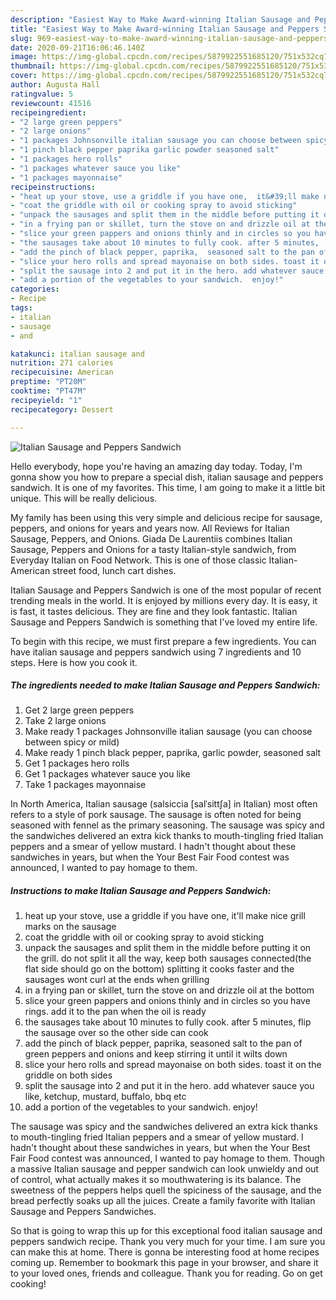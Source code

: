 ```yaml
---
description: "Easiest Way to Make Award-winning Italian Sausage and Peppers Sandwich"
title: "Easiest Way to Make Award-winning Italian Sausage and Peppers Sandwich"
slug: 969-easiest-way-to-make-award-winning-italian-sausage-and-peppers-sandwich
date: 2020-09-21T16:06:46.140Z
image: https://img-global.cpcdn.com/recipes/5879922551685120/751x532cq70/italian-sausage-and-peppers-sandwich-recipe-main-photo.jpg
thumbnail: https://img-global.cpcdn.com/recipes/5879922551685120/751x532cq70/italian-sausage-and-peppers-sandwich-recipe-main-photo.jpg
cover: https://img-global.cpcdn.com/recipes/5879922551685120/751x532cq70/italian-sausage-and-peppers-sandwich-recipe-main-photo.jpg
author: Augusta Hall
ratingvalue: 5
reviewcount: 41516
recipeingredient:
- "2 large green peppers"
- "2 large onions"
- "1 packages Johnsonville italian sausage you can choose between spicy or mild"
- "1 pinch black pepper paprika garlic powder seasoned salt"
- "1 packages hero rolls"
- "1 packages whatever sauce you like"
- "1 packages mayonnaise"
recipeinstructions:
- "heat up your stove, use a griddle if you have one,  it&#39;ll make nice grill marks on the sausage"
- "coat the griddle with oil or cooking spray to avoid sticking"
- "unpack the sausages and split them in the middle before putting it on the grill. do not split it all the way, keep both sausages connected(the flat side should go on the bottom) splitting it cooks faster and the sausages wont curl at the ends when grilling"
- "in a frying pan or skillet, turn the stove on and drizzle oil at the bottom"
- "slice your green pappers and onions thinly and in circles so you have rings.  add it to the pan when the oil is ready"
- "the sausages take about 10 minutes to fully cook. after 5 minutes,  flip the sausage over so the other side can cook"
- "add the pinch of black pepper, paprika,  seasoned salt to the pan of green peppers and onions and keep stirring it until it wilts down"
- "slice your hero rolls and spread mayonaise on both sides. toast it on the griddle on both sides"
- "split the sausage into 2 and put it in the hero. add whatever sauce you like,  ketchup, mustard, buffalo, bbq etc"
- "add a portion of the vegetables to your sandwich.  enjoy!"
categories:
- Recipe
tags:
- italian
- sausage
- and

katakunci: italian sausage and 
nutrition: 271 calories
recipecuisine: American
preptime: "PT20M"
cooktime: "PT47M"
recipeyield: "1"
recipecategory: Dessert

---
```



![Italian Sausage and Peppers Sandwich](https://img-global.cpcdn.com/recipes/5879922551685120/751x532cq70/italian-sausage-and-peppers-sandwich-recipe-main-photo.jpg)

Hello everybody, hope you're having an amazing day today. Today, I'm gonna show you how to prepare a special dish, italian sausage and peppers sandwich. It is one of my favorites. This time, I am going to make it a little bit unique. This will be really delicious.

My family has been using this very simple and delicious recipe for sausage, peppers, and onions for years and years now. All Reviews for Italian Sausage, Peppers, and Onions. Giada De Laurentiis combines Italian Sausage, Peppers and Onions for a tasty Italian-style sandwich, from Everyday Italian on Food Network. This is one of those classic Italian-American street food, lunch cart dishes.

Italian Sausage and Peppers Sandwich is one of the most popular of recent trending meals in the world. It is enjoyed by millions every day. It is easy, it is fast, it tastes delicious. They are fine and they look fantastic. Italian Sausage and Peppers Sandwich is something that I've loved my entire life.


To begin with this recipe, we must first prepare a few ingredients. You can have italian sausage and peppers sandwich using 7 ingredients and 10 steps. Here is how you cook it.

<!--inarticleads1-->

##### The ingredients needed to make Italian Sausage and Peppers Sandwich:

1. Get 2 large green peppers
1. Take 2 large onions
1. Make ready 1 packages Johnsonville italian sausage (you can choose between spicy or mild)
1. Make ready 1 pinch black pepper, paprika, garlic powder, seasoned salt
1. Get 1 packages hero rolls
1. Get 1 packages whatever sauce you like
1. Take 1 packages mayonnaise


In North America, Italian sausage (salsiccia [salˈsittʃa] in Italian) most often refers to a style of pork sausage. The sausage is often noted for being seasoned with fennel as the primary seasoning. The sausage was spicy and the sandwiches delivered an extra kick thanks to mouth-tingling fried Italian peppers and a smear of yellow mustard. I hadn&#39;t thought about these sandwiches in years, but when the Your Best Fair Food contest was announced, I wanted to pay homage to them. 

<!--inarticleads2-->

##### Instructions to make Italian Sausage and Peppers Sandwich:

1. heat up your stove, use a griddle if you have one,  it&#39;ll make nice grill marks on the sausage
1. coat the griddle with oil or cooking spray to avoid sticking
1. unpack the sausages and split them in the middle before putting it on the grill. do not split it all the way, keep both sausages connected(the flat side should go on the bottom) splitting it cooks faster and the sausages wont curl at the ends when grilling
1. in a frying pan or skillet, turn the stove on and drizzle oil at the bottom
1. slice your green pappers and onions thinly and in circles so you have rings.  add it to the pan when the oil is ready
1. the sausages take about 10 minutes to fully cook. after 5 minutes,  flip the sausage over so the other side can cook
1. add the pinch of black pepper, paprika,  seasoned salt to the pan of green peppers and onions and keep stirring it until it wilts down
1. slice your hero rolls and spread mayonaise on both sides. toast it on the griddle on both sides
1. split the sausage into 2 and put it in the hero. add whatever sauce you like,  ketchup, mustard, buffalo, bbq etc
1. add a portion of the vegetables to your sandwich.  enjoy!


The sausage was spicy and the sandwiches delivered an extra kick thanks to mouth-tingling fried Italian peppers and a smear of yellow mustard. I hadn&#39;t thought about these sandwiches in years, but when the Your Best Fair Food contest was announced, I wanted to pay homage to them. Though a massive Italian sausage and pepper sandwich can look unwieldy and out of control, what actually makes it so mouthwatering is its balance. The sweetness of the peppers helps quell the spiciness of the sausage, and the bread perfectly soaks up all the juices. Create a family favorite with Italian Sausage and Peppers Sandwiches. 

So that is going to wrap this up for this exceptional food italian sausage and peppers sandwich recipe. Thank you very much for your time. I am sure you can make this at home. There is gonna be interesting food at home recipes coming up. Remember to bookmark this page in your browser, and share it to your loved ones, friends and colleague. Thank you for reading. Go on get cooking!
